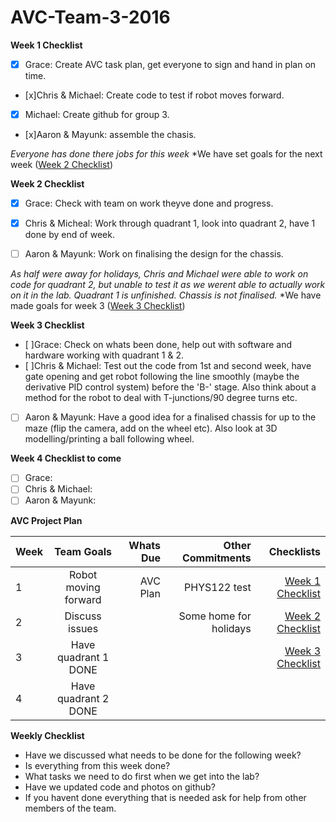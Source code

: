# AVC-Team-3-2016

**Week 1 Checklist**
- [x] Grace: Create AVC task plan, get everyone to sign and hand in plan on time.
- [x]Chris & Michael: Create code to test if robot moves forward.
- [x] Michael: Create github for group 3.
- [x]Aaron & Mayunk: assemble the chasis.
  
*Everyone has done there jobs for this week*
*We have set goals for the next week ([Week 2 Checklist](#Week-2-Checklist))
  
  

**Week 2 Checklist**
- [x] Grace: Check with team on work theyve done and progress.
- [x] Chris & Micheal: Work through quadrant 1, look into quadrant 2, have 1 done by end of week.
- [ ] Aaron & Mayunk: Work on finalising the design for the chassis.
 

*As half were away for holidays, Chris and Michael were able to work on code for quadrant 2, but unable to test it as we werent able to actually work on it in the lab. Quadrant 1 is unfinished.*
*Chassis is not finalised.*
*We have made goals for week 3 ([Week 3 Checklist](#Week-3-Checklist))

**Week 3 Checklist**
- [ ]Grace: Check on whats been done, help out with software and hardware working with quadrant 1 & 2.
- [ ]Chris & Michael: Test out the code from 1st and second week, have gate opening and get robot following the line smoothly (maybe the derivative PID control system) before the 'B-' stage. Also think about a method for the robot to deal with T-junctions/90 degree turns etc.
- [ ] Aaron & Mayunk: Have a good idea for a finalised chassis for up to the maze (flip the camera, add on the wheel etc). Also look at 3D modelling/printing a ball following wheel.


**Week 4 Checklist to come**
- [ ] Grace:
- [ ] Chris & Michael:
- [ ] Aaron & Mayunk:

**AVC Project Plan**
 
| Week | Team Goals | Whats Due | Other Commitments | Checklists |
| :----| :--------: | --------: | ----------------: | ---------: |
| 1    | Robot moving forward | AVC Plan | PHYS122 test | [Week 1 Checklist](#Week-1-Checklist) |
| 2    | Discuss issues |  | Some home for holidays | [Week 2 Checklist](#Week-2-Checklist) |
| 3    | Have quadrant 1 DONE |  |  | [Week 3 Checklist](#Week-3-Checklist) |
| 4    | Have quadrant 2 DONE |  |  |   |



**Weekly Checklist**
 * Have we discussed what needs to be done for the following week?
 * Is everything from this week done?
 * What tasks we need to do first when we get into the lab?
 * Have we updated code and photos on github?
 * If you havent done everything that is needed ask for help from other members of the team.
 

